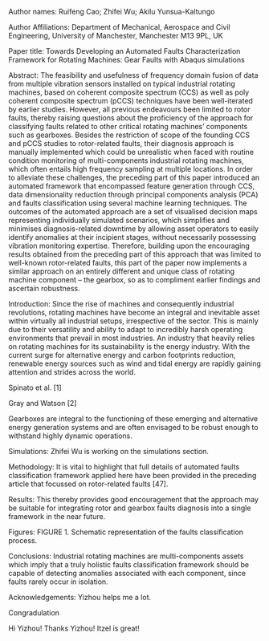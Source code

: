 Author names:
Ruifeng Cao; Zhifei Wu; Akilu Yunsua-Kaltungo

Author Affiliations:
Department of Mechanical, Aerospace and Civil Engineering, University of Manchester, Manchester M13 9PL, UK

Paper title:
Towards Developing an Automated Faults Characterization Framework for Rotating Machines: Gear Faults
with Abaqus simulations

Abstract:
The feasibility and usefulness of frequency domain fusion of data from multiple vibration sensors installed on typical industrial rotating machines, based on coherent composite spectrum (CCS) as well as poly coherent composite spectrum (pCCS) techniques have been well-iterated by earlier studies. However, all previous endeavours been limited to rotor faults, thereby raising questions about the proficiency of the approach for classifying faults related to other critical rotating machines’ components such as gearboxes. Besides the restriction of scope of the founding CCS and pCCS studies to rotor-related faults, their diagnosis approach is manually implemented which could be unrealistic when faced with routine condition monitoring of multi-components industrial rotating machines, which often entails high frequency sampling at multiple locations. In order to alleviate these challenges, the preceding part of this paper introduced an automated framework that encompassed feature generation through CCS, data dimensionality reduction through principal components analysis (PCA) and faults classification using several machine learning techniques. The outcomes of the automated approach are a set of visualised decision maps representing individually simulated scenarios, which simplifies and minimises diagnosis-related downtime by allowing asset operators to easily identify anomalies at their incipient stages, without necessarily possessing vibration monitoring expertise. Therefore, building upon the encouraging results obtained from the preceding part of this approach that was limited to well-known rotor-related faults, this part of the paper now implements a similar approach on an entirely different and unique class of rotating machine component – the gearbox, so as to compliment earlier findings and ascertain robustness.

Introduction:
Since the rise of machines and consequently industrial revolutions, rotating machines have become an integral and inevitable asset within virtually all industrial setups, irrespective of the sector. This is mainly due to their versatility and ability to adapt to incredibly harsh operating environments that prevail in most industries. An industry that heavily relies on rotating machines for its sustainability is the energy industry. With the current surge for alternative energy and carbon footprints reduction, renewable energy sources such as wind and tidal energy are rapidly gaining attention and strides across the world.

Spinato et al. [1]

Gray and Watson [2]

Gearboxes are integral to the functioning of these emerging and alternative energy generation systems and are often envisaged to be robust enough to withstand highly dynamic operations. 

Simulations:
Zhifei Wu is working on the simulations section. 

Methodology:
It is vital to highlight that full details of automated faults classification framework applied here have been provided in the preceding article that focussed on rotor-related faults [47].

Results:
This thereby provides good encouragement that the approach may be suitable for integrating rotor and gearbox faults diagnosis into a single framework in the near future.

Figures:
FIGURE 1. Schematic representation of the faults classification process.

Conclusions:
Industrial rotating machines are multi-components assets which imply that a truly holistic faults classification framework should be capable of detecting anomalies associated with each component, since faults rarely occur in isolation. 

Acknowledgements:
Yizhou helps me a lot. 



Congradulation

Hi Yizhou!
Thanks Yizhou!
Itzel is great!
